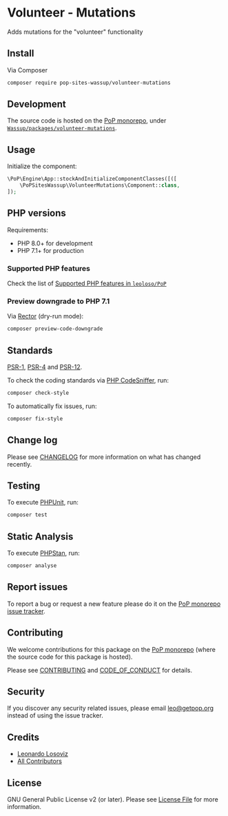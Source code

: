 # Volunteer - Mutations

<!--
[![Build Status][ico-travis]][link-travis]
[![Quality Score][ico-code-quality]][link-code-quality]
[![Software License][ico-license]](LICENSE.md)
[![Latest Version on Packagist][ico-version]][link-packagist]
[![Coverage Status][ico-scrutinizer]][link-scrutinizer]
[![Total Downloads][ico-downloads]][link-downloads]
-->

Adds mutations for the "volunteer" functionality

## Install

Via Composer

``` bash
composer require pop-sites-wassup/volunteer-mutations
```

## Development

The source code is hosted on the [PoP monorepo](https://github.com/leoloso/PoP), under [`Wassup/packages/volunteer-mutations`](https://github.com/leoloso/PoP/tree/master/layers/Wassup/packages/volunteer-mutations).

## Usage

Initialize the component:

``` php
\PoP\Engine\App::stockAndInitializeComponentClasses([([
    \PoPSitesWassup\VolunteerMutations\Component::class,
]);
```

## PHP versions

Requirements:

- PHP 8.0+ for development
- PHP 7.1+ for production

### Supported PHP features

Check the list of [Supported PHP features in `leoloso/PoP`](https://github.com/leoloso/PoP/blob/master/docs/supported-php-features.md)

### Preview downgrade to PHP 7.1

Via [Rector](https://github.com/rectorphp/rector) (dry-run mode):

```bash
composer preview-code-downgrade
```

## Standards

[PSR-1](https://www.php-fig.org/psr/psr-1), [PSR-4](https://www.php-fig.org/psr/psr-4) and [PSR-12](https://www.php-fig.org/psr/psr-12).

To check the coding standards via [PHP CodeSniffer](https://github.com/squizlabs/PHP_CodeSniffer), run:

``` bash
composer check-style
```

To automatically fix issues, run:

``` bash
composer fix-style
```

## Change log

Please see [CHANGELOG](CHANGELOG.md) for more information on what has changed recently.

## Testing

To execute [PHPUnit](https://phpunit.de/), run:

``` bash
composer test
```

## Static Analysis

To execute [PHPStan](https://github.com/phpstan/phpstan), run:

``` bash
composer analyse
```

## Report issues

To report a bug or request a new feature please do it on the [PoP monorepo issue tracker](https://github.com/leoloso/PoP/issues).

## Contributing

We welcome contributions for this package on the [PoP monorepo](https://github.com/leoloso/PoP) (where the source code for this package is hosted).

Please see [CONTRIBUTING](CONTRIBUTING.md) and [CODE_OF_CONDUCT](CODE_OF_CONDUCT.md) for details.

## Security

If you discover any security related issues, please email leo@getpop.org instead of using the issue tracker.

## Credits

- [Leonardo Losoviz][link-author]
- [All Contributors][link-contributors]

## License

GNU General Public License v2 (or later). Please see [License File](LICENSE.md) for more information.

[ico-version]: https://img.shields.io/packagist/v/pop-sites-wassup/volunteer-mutations.svg?style=flat-square
[ico-license]: https://img.shields.io/badge/license-GPLv2-brightgreen.svg?style=flat-square
[ico-travis]: https://img.shields.io/travis/pop-sites-wassup/volunteer-mutations/master.svg?style=flat-square
[ico-scrutinizer]: https://img.shields.io/scrutinizer/coverage/g/pop-sites-wassup/volunteer-mutations.svg?style=flat-square
[ico-code-quality]: https://img.shields.io/scrutinizer/g/pop-sites-wassup/volunteer-mutations.svg?style=flat-square
[ico-downloads]: https://img.shields.io/packagist/dt/pop-sites-wassup/volunteer-mutations.svg?style=flat-square

[link-packagist]: https://packagist.org/packages/pop-sites-wassup/volunteer-mutations
[link-travis]: https://travis-ci.org/pop-sites-wassup/volunteer-mutations
[link-scrutinizer]: https://scrutinizer-ci.com/g/pop-sites-wassup/volunteer-mutations/code-structure
[link-code-quality]: https://scrutinizer-ci.com/g/pop-sites-wassup/volunteer-mutations
[link-downloads]: https://packagist.org/packages/pop-sites-wassup/volunteer-mutations
[link-author]: https://github.com/leoloso
[link-contributors]: ../../../../../../contributors
